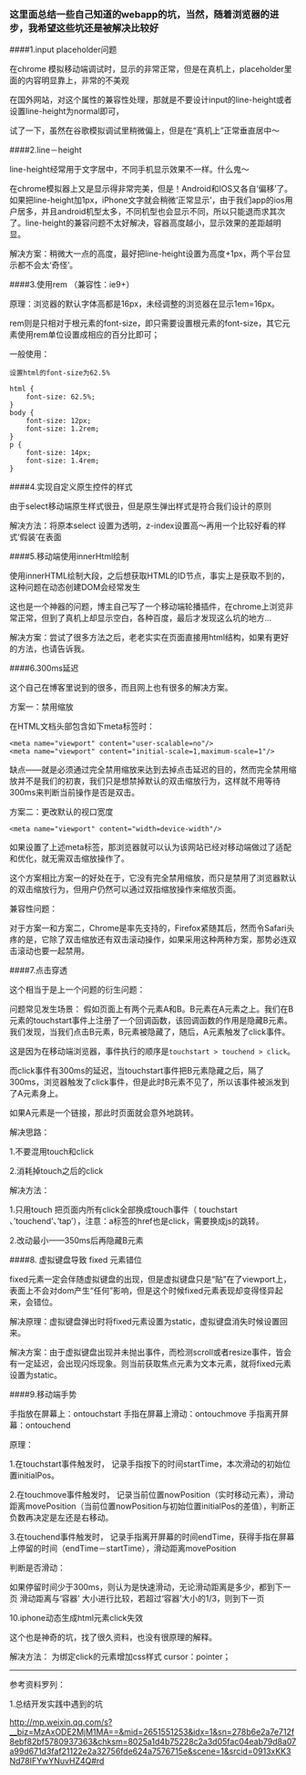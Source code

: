 
### 这里面总结一些自己知道的webapp的坑，当然，随着浏览器的进步，我希望这些坑还是被解决比较好


####1.input placeholder问题

在chrome 模拟移动端调试时，显示的非常正常，但是在真机上，placeholder里面的内容明显靠上，非常的不美观

在国外网站，对这个属性的兼容性处理，那就是不要设计input的line-height或者设置line-height为normal即可，

试了一下，虽然在谷歌模拟调试里稍微偏上，但是在“真机上”正常垂直居中～

####2.line－height

line-height经常用于文字居中，不同手机显示效果不一样。什么鬼～

在chrome模拟器上又是显示得非常完美，但是！Android和IOS又各自‘偏移’了。如果把line-height加1px，iPhone文字就会稍微‘正常显示’，由于我们app的ios用户居多，并且android机型太多，不同机型也会显示不同，所以只能退而求其次了。line-height的兼容问题不太好解决，容器高度越小，显示效果的差距越明显。

解决方案：稍微大一点的高度，最好把line-height设置为高度+1px，两个平台显示都不会太‘奇怪’。

####3.使用rem  （兼容性：ie9+）

原理：浏览器的默认字体高都是16px，未经调整的浏览器在显示1em=16px。

rem则是只相对于根元素的font-size，即只需要设置根元素的font-size，其它元素使用rem单位设置成相应的百分比即可；

一般使用：
```
设置html的font-size为62.5%

html {
    font-size: 62.5%;
}
body {
    font-size: 12px;
    font-size: 1.2rem;
}
p {
    font-size: 14px;
    font-size: 1.4rem;
}
```
####4.实现自定义原生控件的样式

由于select移动端原生样式很丑，但是原生弹出样式是符合我们设计的原则

解决方法：将原本select 设置为透明，z-index设置高～再用一个比较好看的样式‘假装’在表面

####5.移动端使用innerHtml绘制

使用innerHTML绘制大段，之后想获取HTML的ID节点，事实上是获取不到的，这种问题在动态创建DOM会经常发生

这也是一个神器的问题，博主自己写了一个移动端轮播插件，在chrome上浏览非常正常，但到了真机上却显示空白，各种百度，最后才发现这么坑的地方…

解决方案：尝试了很多方法之后，老老实实在页面直接用html结构，如果有更好的方法，也请告诉我。

####6.300ms延迟

这个自己在博客里说到的很多，而且网上也有很多的解决方案。

方案一：禁用缩放

在HTML文档头部包含如下meta标签时：
```
<meta name="viewport" content="user-scalable=no"/>
<meta name="viewport" content="initial-scale=1,maximum-scale=1"/>
```
缺点——就是必须通过完全禁用缩放来达到去掉点击延迟的目的，然而完全禁用缩放并不是我们的初衷，我们只是想禁掉默认的双击缩放行为，这样就不用等待300ms来判断当前操作是否是双击。

方案二：更改默认的视口宽度
```
<meta name="viewport" content="width=device-width"/>
```
如果设置了上述meta标签，那浏览器就可以认为该网站已经对移动端做过了适配和优化，就无需双击缩放操作了。

这个方案相比方案一的好处在于，它没有完全禁用缩放，而只是禁用了浏览器默认的双击缩放行为，但用户仍然可以通过双指缩放操作来缩放页面。

兼容性问题：

对于方案一和方案二，Chrome是率先支持的，Firefox紧随其后，然而令Safari头疼的是，它除了双击缩放还有双击滚动操作，如果采用这种两种方案，那势必连双击滚动也要一起禁用。

####7.点击穿透

这个相当于是上一个问题的衍生问题：

问题常见发生场景： 假如页面上有两个元素A和B。B元素在A元素之上。我们在B元素的touchstart事件上注册了一个回调函数，该回调函数的作用是隐藏B元素。我们发现，当我们点击B元素，B元素被隐藏了，随后，A元素触发了click事件。

这是因为在移动端浏览器，事件执行的顺序是`touchstart > touchend > click`。

而click事件有300ms的延迟，当touchstart事件把B元素隐藏之后，隔了300ms，浏览器触发了click事件，但是此时B元素不见了，所以该事件被派发到了A元素身上。

如果A元素是一个链接，那此时页面就会意外地跳转。

解决思路：

1.不要混用touch和click

2.消耗掉touch之后的click

解决方法：

1.只用touch   把页面内所有click全部换成touch事件（ touchstart 、’touchend’、’tap’），注意：a标签的href也是click，需要换成js的跳转。

2.改动最小——350ms后再隐藏B元素

####8. 虚拟键盘导致 fixed 元素错位

fixed元素一定会伴随虚拟键盘的出现，但是虚拟键盘只是“贴”在了viewport上，表面上不会对dom产生“任何”影响，但是这个时候fixed元素表现却变得怪异起来，会错位。

解决原理：虚拟键盘弹出时将fixed元素设置为static，虚拟键盘消失时候设置回来。

解决方案：由于虚拟键盘出现并未抛出事件，而检测scroll或者resize事件，皆会有一定延迟，会出现闪烁现象。则当前获取焦点元素为文本元素，就将fixed元素设置为static。

####9.移动端手势

手指放在屏幕上：ontouchstart     手指在屏幕上滑动：ontouchmove      手指离开屏幕：ontouchend

原理：

1.在touchstart事件触发时，  记录手指按下的时间startTime，本次滑动的初始位置initialPos。

2.在touchmove事件触发时， 记录当前位置nowPosition（实时移动元素），滑动距离movePosition（当前位置nowPosition与初始位置initialPos的差值），判断正负数再决定是左还是右移动。

3.在touchend事件触发时，   记录手指离开屏幕的时间endTime，获得手指在屏幕上停留的时间（endTime－startTime），滑动距离movePosition

判断是否滑动：

如果停留时间少于300ms，则认为是快速滑动，无论滑动距离是多少，都到下一页
滑动距离与‘容器’  大小进行比较，若超过‘容器’大小的1/3，则到下一页

10.iphone动态生成html元素click失效

这个也是神奇的坑，找了很久资料，也没有很原理的解释。

解决方法：  为绑定click的元素增加css样式   cursor：pointer；


****

参考资料罗列：


1.总结开发实践中遇到的坑

http://mp.weixin.qq.com/s?__biz=MzAxODE2MjM1MA==&mid=2651551253&idx=1&sn=278b6e2a7e712f8ebf82bf5780937363&chksm=8025a1d4b75228c2a3d05fac04eab79d8a07a99d671d3faf21122e2a32756fde624a7576715e&scene=1&srcid=0913xKK3Nd78IFYwYNuvHZ4Q#rd
